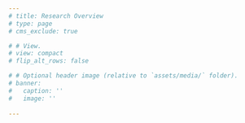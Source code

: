 ```yaml
---
# title: Research Overview
# type: page
# cms_exclude: true

# # View.
# view: compact
# flip_alt_rows: false

# # Optional header image (relative to `assets/media/` folder).
# banner:
#   caption: ''
#   image: ''
 
---
```

